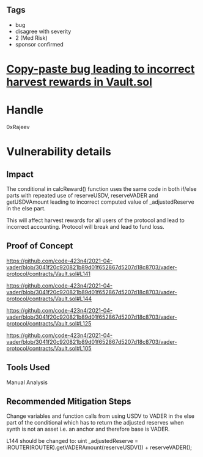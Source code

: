 ## Tags

- bug
- disagree with severity
- 2 (Med Risk)
- sponsor confirmed

# [Copy-paste bug leading to incorrect harvest rewards in Vault.sol](https://github.com/code-423n4/2021-04-vader-findings/issues/51) 

# Handle

0xRajeev


# Vulnerability details

## Impact

The conditional in calcReward() function uses the same code in both if/else parts with repeated use of reserveUSDV, reserveVADER and getUSDVAmount leading to incorrect computed value of _adjustedReserve in the else part.

This will affect harvest rewards for all users of the protocol and lead to incorrect accounting. Protocol will break and lead to fund loss.

## Proof of Concept

https://github.com/code-423n4/2021-04-vader/blob/3041f20c920821b89d01f652867d5207d18c8703/vader-protocol/contracts/Vault.sol#L141

https://github.com/code-423n4/2021-04-vader/blob/3041f20c920821b89d01f652867d5207d18c8703/vader-protocol/contracts/Vault.sol#L144

https://github.com/code-423n4/2021-04-vader/blob/3041f20c920821b89d01f652867d5207d18c8703/vader-protocol/contracts/Vault.sol#L125

https://github.com/code-423n4/2021-04-vader/blob/3041f20c920821b89d01f652867d5207d18c8703/vader-protocol/contracts/Vault.sol#L105


## Tools Used

Manual Analysis

## Recommended Mitigation Steps

Change variables and function calls from using USDV to VADER in the else part of the conditional which has to return the adjusted reserves when synth is not an asset i.e. an anchor and therefore base is VADER.

L144 should be changed to:
uint _adjustedReserve = iROUTER(ROUTER).getVADERAmount(reserveUSDV()) + reserveVADER();


